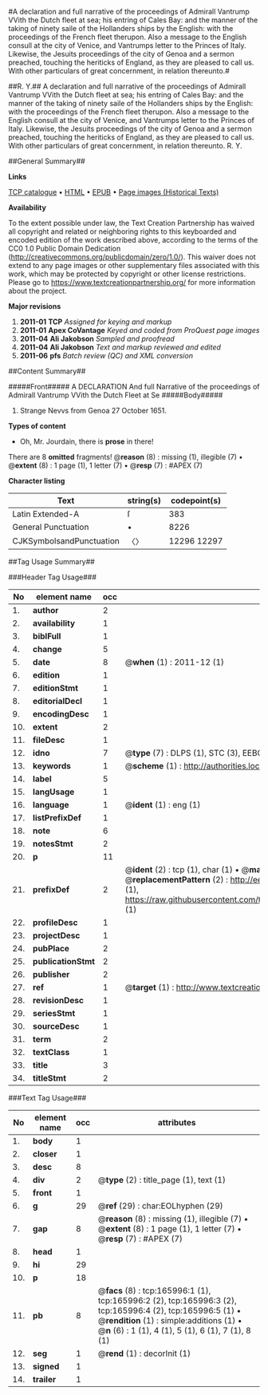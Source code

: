 #A declaration and full narrative of the proceedings of Admirall Vantrump VVith the Dutch fleet at sea; his entring of Cales Bay: and the manner of the taking of ninety saile of the Hollanders ships by the English: with the proceedings of the French fleet therupon. Also a message to the English consull at the city of Venice, and Vantrumps letter to the Princes of Italy. Likewise, the Jesuits proceedings of the city of Genoa and a sermon preached, touching the heriticks of England, as they are pleased to call us. With other particulars of great concernment, in relation thereunto.#

##R. Y.##
A declaration and full narrative of the proceedings of Admirall Vantrump VVith the Dutch fleet at sea; his entring of Cales Bay: and the manner of the taking of ninety saile of the Hollanders ships by the English: with the proceedings of the French fleet therupon. Also a message to the English consull at the city of Venice, and Vantrumps letter to the Princes of Italy. Likewise, the Jesuits proceedings of the city of Genoa and a sermon preached, touching the heriticks of England, as they are pleased to call us. With other particulars of great concernment, in relation thereunto.
R. Y.

##General Summary##

**Links**

[TCP catalogue](http://www.ota.ox.ac.uk/tcp/)  • 
[HTML](http://tei.it.ox.ac.uk/tcp/Texts-HTML/free/A97/A97284.html)  • 
[EPUB](http://tei.it.ox.ac.uk/tcp/Texts-EPUB/free/A97/A97284.epub) • 
[Page images (Historical Texts)](https://historicaltexts.jisc.ac.uk/eebo-99867716e)

**Availability**

To the extent possible under law, the Text Creation Partnership has waived all copyright and related or neighboring rights to this keyboarded and encoded edition of the work described above, according to the terms of the CC0 1.0 Public Domain Dedication (http://creativecommons.org/publicdomain/zero/1.0/). This waiver does not extend to any page images or other supplementary files associated with this work, which may be protected by copyright or other license restrictions. Please go to https://www.textcreationpartnership.org/ for more information about the project.

**Major revisions**

1. __2011-01__ __TCP__ *Assigned for keying and markup*
1. __2011-01__ __Apex CoVantage__ *Keyed and coded from ProQuest page images*
1. __2011-04__ __Ali Jakobson__ *Sampled and proofread*
1. __2011-04__ __Ali Jakobson__ *Text and markup reviewed and edited*
1. __2011-06__ __pfs__ *Batch review (QC) and XML conversion*

##Content Summary##

#####Front#####
A DECLARATION And full Narrative of the proceedings of Admirall Vantrump VVith the Dutch Fleet at Se
#####Body#####

1. Strange Nevvs from Genoa 27 October 1651.

**Types of content**

  * Oh, Mr. Jourdain, there is **prose** in there!

There are 8 **omitted** fragments! 
 @__reason__ (8) : missing (1), illegible (7)  •  @__extent__ (8) : 1 page (1), 1 letter (7)  •  @__resp__ (7) : #APEX (7)

**Character listing**


|Text|string(s)|codepoint(s)|
|---|---|---|
|Latin Extended-A|ſ|383|
|General Punctuation|•|8226|
|CJKSymbolsandPunctuation|〈〉|12296 12297|

##Tag Usage Summary##

###Header Tag Usage###

|No|element name|occ|attributes|
|---|---|---|---|
|1.|__author__|2||
|2.|__availability__|1||
|3.|__biblFull__|1||
|4.|__change__|5||
|5.|__date__|8| @__when__ (1) : 2011-12 (1)|
|6.|__edition__|1||
|7.|__editionStmt__|1||
|8.|__editorialDecl__|1||
|9.|__encodingDesc__|1||
|10.|__extent__|2||
|11.|__fileDesc__|1||
|12.|__idno__|7| @__type__ (7) : DLPS (1), STC (3), EEBO-CITATION (1), PROQUEST (1), VID (1)|
|13.|__keywords__|1| @__scheme__ (1) : http://authorities.loc.gov/ (1)|
|14.|__label__|5||
|15.|__langUsage__|1||
|16.|__language__|1| @__ident__ (1) : eng (1)|
|17.|__listPrefixDef__|1||
|18.|__note__|6||
|19.|__notesStmt__|2||
|20.|__p__|11||
|21.|__prefixDef__|2| @__ident__ (2) : tcp (1), char (1)  •  @__matchPattern__ (2) : ([0-9\-]+):([0-9IVX]+) (1), (.+) (1)  •  @__replacementPattern__ (2) : http://eebo.chadwyck.com/downloadtiff?vid=$1&page=$2 (1), https://raw.githubusercontent.com/textcreationpartnership/Texts/master/tcpchars.xml#$1 (1)|
|22.|__profileDesc__|1||
|23.|__projectDesc__|1||
|24.|__pubPlace__|2||
|25.|__publicationStmt__|2||
|26.|__publisher__|2||
|27.|__ref__|1| @__target__ (1) : http://www.textcreationpartnership.org/docs/. (1)|
|28.|__revisionDesc__|1||
|29.|__seriesStmt__|1||
|30.|__sourceDesc__|1||
|31.|__term__|2||
|32.|__textClass__|1||
|33.|__title__|3||
|34.|__titleStmt__|2||


###Text Tag Usage###

|No|element name|occ|attributes|
|---|---|---|---|
|1.|__body__|1||
|2.|__closer__|1||
|3.|__desc__|8||
|4.|__div__|2| @__type__ (2) : title_page (1), text (1)|
|5.|__front__|1||
|6.|__g__|29| @__ref__ (29) : char:EOLhyphen (29)|
|7.|__gap__|8| @__reason__ (8) : missing (1), illegible (7)  •  @__extent__ (8) : 1 page (1), 1 letter (7)  •  @__resp__ (7) : #APEX (7)|
|8.|__head__|1||
|9.|__hi__|29||
|10.|__p__|18||
|11.|__pb__|8| @__facs__ (8) : tcp:165996:1 (1), tcp:165996:2 (2), tcp:165996:3 (2), tcp:165996:4 (2), tcp:165996:5 (1)  •  @__rendition__ (1) : simple:additions (1)  •  @__n__ (6) : 1 (1), 4 (1), 5 (1), 6 (1), 7 (1), 8 (1)|
|12.|__seg__|1| @__rend__ (1) : decorInit (1)|
|13.|__signed__|1||
|14.|__trailer__|1||
